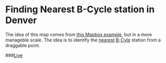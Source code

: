 # Finding Nearest B-Cycle station in Denver

The idea of this map comes from [this Mapbox example](https://www.mapbox.com/labs/turf-bikeshare/), but in a more manageble scale. The idea is to identify the [nearest](http://turfjs.org/static/docs/module-turf_nearest.html) [B-Cyle](https://denver.bcycle.com/) station from a draggable point. 

###[Live](http://ricardo-c-oliveira.github.io/bcycle-near-station/)
